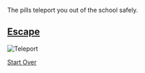 The pills teleport you out of the school safely.

## [Escape](exit.md)

![Teleport](https://nerdcaster.com/wp-content/uploads/2020/02/teleport-1.jpg)

[Start Over](../Start-here.md)
